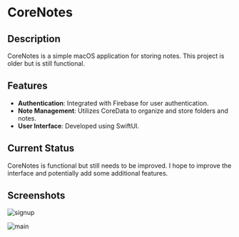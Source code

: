 # CoreNotes

## Description
CoreNotes is a simple macOS application for storing notes. This project 
is older but is still functional.

## Features
- **Authentication**: Integrated with Firebase for user authentication.
- **Note Management**: Utilizes CoreData to organize and store folders and 
notes.
- **User Interface**: Developed using SwiftUI.

## Current Status
CoreNotes is functional but still needs to be improved. I hope to improve 
the interface and potentially add some additional features. 

## Screenshots

![signup](https://github.com/user-attachments/assets/221a6d9e-d5b9-49a2-90eb-4cf302a5a877)


![main](https://github.com/user-attachments/assets/f0fc64a6-7046-4b10-88a6-63a3537fc390)

